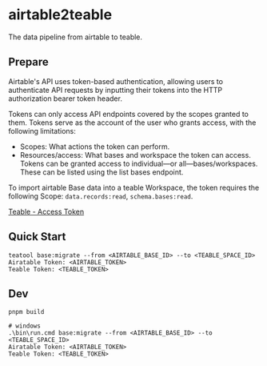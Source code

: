 # airtable2teable

The data pipeline from airtable to teable.

## Prepare

Airtable's API uses token-based authentication, allowing users to authenticate API requests by inputting their tokens
into the HTTP authorization bearer token header.

Tokens can only access API endpoints covered by the scopes granted to them. Tokens serve as the account of the user who
grants access, with the following limitations:

- Scopes: What actions the token can perform.
- Resources/access: What bases and workspace the token can access. Tokens can be granted access to individual—or
  all—bases/workspaces. These can be listed using the list bases endpoint.

To import airtable Base data into a teable Workspace, the token requires the following
Scope: `data.records:read`, `schema.bases:read`.

[Teable - Access Token](https://help.teable.io/developer/api/access-token)

## Quick Start

```shell
teatool base:migrate --from <AIRTABLE_BASE_ID> --to <TEABLE_SPACE_ID>
Airatable Token: <AIRTABLE_TOKEN>
Teable Token: <TEABLE_TOKEN>
```
## Dev

```shell
pnpm build

# windows
.\bin\run.cmd base:migrate --from <AIRTABLE_BASE_ID> --to <TEABLE_SPACE_ID>
Airatable Token: <AIRTABLE_TOKEN>
Teable Token: <TEABLE_TOKEN>
```